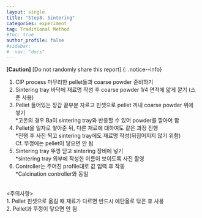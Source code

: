 ```yaml
---
layout: single
title: "Step8. Sintering"
categories: experiment
tag: Traditional Method
#toc: true
author_profile: false
#sidebar:
#  nav: "docs"
---
```


**[Caution]** [Do not randomly share this report]
{: .notice--info}

1. CIP process 마무리한 pellet들과 coarse powder 준비하기<br>
2. Sintering tray 바닥에 재료명 작성 후 coarse powder 1/4 면적에 얇게 깔기 (스푼 사용)<br>
3. Pellet 들어있는 장갑 끝부분 자르고 핀셋으로 pellet 꺼내 coarse powder 위에 쌓기<br>
 *고온의 경우 Ba이 sintering tray와 반응할 수 있어 powder를 깔아야 함<br>
4. Pellet을 일자로 쌓아준 뒤, 다른 재료에 대하여도 같은 과정 진행<br>
 *진행 후 사진 찍고 sintering tray에도 재료명 작성(뒤집어지지 않기 위함)<br>
 Cf. 뚜껑에는 pellet이 닿으면 안 됨<br>
5. Sintering tray 뚜껑 닫고 sintering 장비에 넣기<br>
 *sintering tray 외부에 작성한 이름이 보이도록 사진 촬영<br>
6. Controller는 주어진 profile대로 값 입력 후 작동<br>
 *Calcination controller와 동일<br>
<br>
<주의사항><br>
1. Pellet 핀셋으로 옮길 때 재료가 다르면 반드시 에탄올로 닦은 후 사용<br>
2. Pellet과 뚜껑이 닿으면 안 됨<br>
